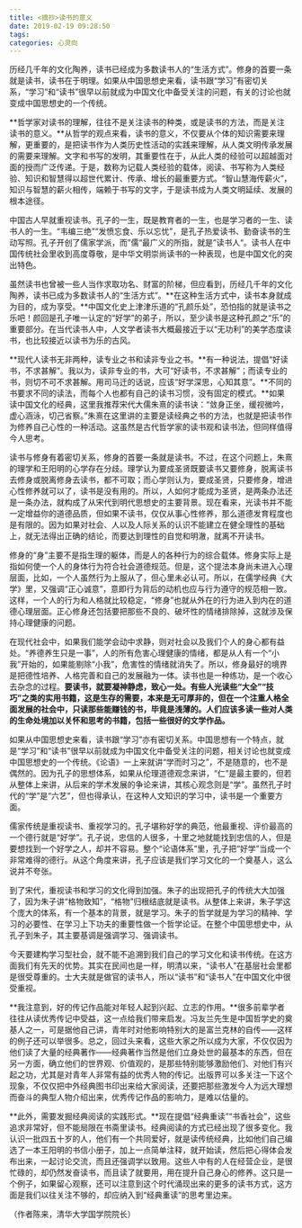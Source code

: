```yaml
---
title: <摘抄>读书的意义
date: 2019-02-19 09:28:50
tags:
categories: 心灵向
---
```


历经几千年的文化陶养，读书已经成为多数读书人的“生活方式”。修身的首要一条就是读书，读书在于明理。如果从中国思想史来看，读书跟“学习”有密切关系，“学习”和“读书”很早以前就成为中国文化中备受关注的问题，有关的讨论也就变成中国思想史的一个传统。

**哲学家对读书的理解，往往不是关注读书的种类，或是读书的方法，而是关注读书的意义。**从哲学的观点来看，读书的意义，不仅要从个体的知识需要来理解，更重要的，是把读书作为人类历史性活动的实践来理解，从人类文明传承发展的需要来理解。文字和书写的发明，其重要性在于，从此人类的经验可以超越面对面的授而广泛传递。于是，数称为记载人类经验的载体，阅读、书写称为人类经验、知识和智慧得以超世代累计、传承、增长的最重要方式。“智山慧海传薪火”，知识与智慧的薪火相传，端赖于书写的文字，于是读书成为人类文明延续、发展的根本途径。

中国古人早就重视读书。孔子的一生，既是教育者的一生，也是学习者的一生、读书人的一生。“韦编三绝”“发愤忘食、乐以忘忧”，是孔子热爱读书、勤奋读书的生动写照。孔子开创了儒家学派，而”儒“最广义的所指，就是”读书人“。读书人在中国传统社会里收到高度尊敬，是中华文明崇尚读书的一种表现，也是中国文化的突出特色。

虽然读书也曾被一些人当作求取功名、财富的阶梯，但应看到，历经几千年的文化陶养，读书已成为多数读书人的“生活方式”。**在这种生活方式中，读书本身就成为目的，成为享受。**中国文化史上津津乐道的“孔颜乐处”，恐怕指的就是读书之乐吧！颜回是孔子唯一认定的“好学”的弟子，所以，至少读书是这种孔颜之“乐”的重要部分。在当代读书人中，人文学者读书大概最接近于以“无功利”的美学态度读书，也比较接近以读书为乐的古风。

**现代人读书无非两种，读专业之书和读非专业之书。**有一种说法，提倡“好读书，不求甚解”。我以为，读非专业的书，大可“好读书，不求甚解”；而读专业的书，则切不可不求甚解。用司马迁的话说，应该“好学深思，心知其意”。**不同的书要求不同的读法，而每个人也都有自己的读书习惯，没有固定的模式。**如果读中国文化的经典，这里我推荐宋代大儒朱熹的读书诀：“敛身正坐，缓视微吟，虚心涵泳，切己省察。”朱熹在这里讲的主要是读经典之书的方法，也就是把读书作为修养自己心性的一种活动。这虽然是古代哲学家的读书观和读书法，但同样值得今人思考。

读书与修身有着密切关系，修身的首要一条就是读书。不过，在这个问题上，朱熹的理学和王阳明的心学存在分歧。理学认为要成圣贤既要读书又要修身，脱离读书去修身或脱离修身去读书，都不可取；而心学则认为，要成圣贤，只要修身，增进心性修养就可以了，读书是没有用的。所以，人如何才能成为圣贤，是两条办法还是一条办法，就构成了从宋代到明代思想史的主要背景。现在看来，光读书并不能一定增益你的道德品质，但如果不读书，仅仅从事心性修养，那么道德发育程度也是有限的。因为如果对社会、人以及人际关系的认识不能建立在健全理性的基础上，就无法得出正确的结论，而要达到理性的自觉和明澈，就离不开读书。

修身的“身”主要不是指生理的躯体，而是人的各种行为的综合载体。修身实际上是指如何使一个人的身体行为符合社会道德规范。但是，这个提法本身尚未进入心理层面，比如，一个人虽然行为上服从了，但心里未必认可。所以，在儒学经典《大学》里，又强调“正心诚意”，意即行为背后的动机也应与行为遵守的规范相一致。这样，一个人的行为和人格就比较稳定，“修身”也就从外在的行为进入到内在的道德心理层面。正心修身还包括要把那些不良的、破坏性的情绪排除掉，这就涉及保持心理健康的问题。

在现代社会中，如果我们能学会动中求静，则对社会以及我们个人的身心都有益处。“养德养生只是一事”，人的所有危害心理健康的情绪，都是从人有一个“小我”开始的，如果能剔除“小我”，危害性的情绪就消失了。所以，修身最好的境界是把德性培养、人格完善和自己的发展融为一体。读书也是一种练功，是一个收心去杂念的过程。**要读书，就要凝神静虑，致心一处。有些人光读些“大全”“技巧”之类的实用书籍，这是生存的需要，本来是无可厚非的，但在一个注重人格全面发展的社会中，只读那些能赚钱的书，毕竟是浅薄的。人们应该多读一些对人类的生命处境加以关怀和思考的书籍，包括一些很好的文学作品。**

如果从中国思想史来看，读书跟“学习”亦有密切关系。中国思想有一个特点，就是“学习”和“读书”很早以前就成为中国文化中备受关注的问题，相关讨论也就变成中国思想史的一个传统。《论语》一上来就讲“学而时习之”，不是随意的，也不是偶然的。因为孔子的思想体系，如果从伦理道德观念来讲，“仁”是最主要的，但若从整体上来讲，从后来的学术发展的争论来讲，其核心观念则是“学”。虽然孔子时代的“学”是“六艺”，但也得承认，在这种人文知识的学习中，读书是一个重要方面。

儒家传统是重视读书、重视学习的。孔子堪称好学的典范，他最重视、评价最高的一个德行就是“好学”。孔子说，忠信的人很多，十里之地就能找到忠信的人，但是要想找到一个好学之人，却并不容易。整个“论语体系”里，孔子把“好学”当成一个非常难得的德行。从这个角度来讲，孔子应该是我们学习文化的一个奠基人，这么说并不夸张。

到了宋代，重视读书和学习的文化得到加强。朱子的出现把孔子的传统大大加强了，因为朱子讲“格物致知”，“格物”归根结底就是读书。从整体上来讲，朱子学这个庞大的体系，有一个基本的背景，就是学习。朱子的哲学就是为学习的精神、学习的必要性、在学习上下功夫的重要性做一个哲学论证。在整个中国思想史中，从孔子到朱子，其主要基调是强调学习、强调读书。

今天要建构学习型社会，就不能不追溯到我们自己的学习文化和读书传统。在这方面我们有先天的优势。其实在民间也是一样，明清以来，“读书人”在基层社会里都是很受尊重的。士大夫就是做官的读书人，所以“读书”和“读书人”在中国文化中很受重视。

**我注意到，好的传记作品能对年轻人起到兴起、立志的作用。**很多前辈学者往往从读优秀传记中受益，这一点给我们带来启发。冯友兰先生是中国哲学史的奠基人之一，可是据他自己讲，青年时对他影响特别大的是富兰克林的自传——这样的例子还可以举很多。总之，回过头来看，这些大家之所以成为大家，不仅仅因为他们读了大量的经典著作——经典著作当然是他们立身处世的最基本的东西，但在另一方面，确立他们的世界观、价值观的，是那些特别能够激励他们、对他们有兴起之功，尤其是对青年人非常有益的优秀人物的传记。出版界可以多关注一下这个现象，不仅仅把中外经典图书印出来给大家阅读，还要把那些激发今人为远大理想而奋斗的典型人物介绍出来，优秀传记作品的影响力，是难以估量的。

**此外，需要发掘经典阅读的实践形式。**现在提倡“经典重读”“书香社会”，这些追求非常好，但不能局限在书斋里读书。经典阅读的方式已经出现了很多变化。我认识一批四五十岁的人，他们有一个共同爱好，就是读传统经典，比如他们自己编选了一本王阳明的书信小册子，加上一点简单注释，就开始读，然后把心得体会发布出来，一起讨论交流，而且还强调学以致用。这些人中有的人在经营企业，是很忙碌的，却仍然发奋读书，而且读了就要用，用在提升自己身心的修养。这只是一个例子，如果留心观察，还可以注意到这个时代涌现出来的更多的读书方式，这方面是我们以往关注不够的，却应纳入到“经典重读”的思考里边来。

（作者陈来，清华大学国学院院长） 

